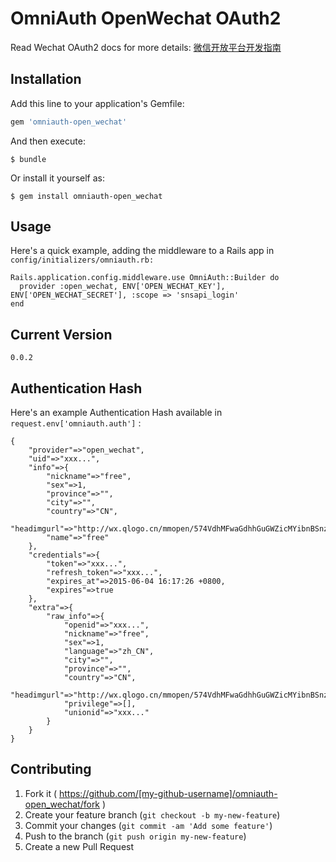 # OmniAuth OpenWechat OAuth2

Read Wechat OAuth2 docs for more details: [微信开放平台开发指南](https://open.weixin.qq.com/cgi-bin/showdocument?action=dir_list&t=resource/res_list&verify=1&lang=zh_CN)

## Installation

Add this line to your application's Gemfile:

```ruby
gem 'omniauth-open_wechat'
```

And then execute:

    $ bundle

Or install it yourself as:

    $ gem install omniauth-open_wechat

## Usage

Here's a quick example, adding the middleware to a Rails app in
`config/initializers/omniauth.rb:`

```
Rails.application.config.middleware.use OmniAuth::Builder do
  provider :open_wechat, ENV['OPEN_WECHAT_KEY'], ENV['OPEN_WECHAT_SECRET'], :scope => 'snsapi_login'
end
```

## Current Version

`0.0.2`

## Authentication Hash

Here's an example Authentication Hash available in `request.env['omniauth.auth']` :

```
{
	"provider"=>"open_wechat", 
	"uid"=>"xxx...", 
	"info"=>{
		"nickname"=>"free", 
		"sex"=>1, 
		"province"=>"", 
		"city"=>"", 
		"country"=>"CN", 
		"headimgurl"=>"http://wx.qlogo.cn/mmopen/574VdhMFwaGdhhGuGWZicMYibnBSnzYSU8S6c3mJrqneYpm1YmGkBjHX5T9xj4TdeRWfHPmXORTqIt7F0G2y4TJA/0", 
		"name"=>"free"
	}, 
	"credentials"=>{
		"token"=>"xxx...", 
		"refresh_token"=>"xxx...", 
		"expires_at"=>2015-06-04 16:17:26 +0800, 
		"expires"=>true
	}, 
	"extra"=>{
		"raw_info"=>{
			"openid"=>"xxx...", 
			"nickname"=>"free", 
			"sex"=>1, 
			"language"=>"zh_CN", 
			"city"=>"", 
			"province"=>"", 
			"country"=>"CN", 
			"headimgurl"=>"http://wx.qlogo.cn/mmopen/574VdhMFwaGdhhGuGWZicMYibnBSnzYSU8S6c3mJrqneYpm1YmGkBjHX5T9xj4TdeRWfHPmXORTqIt7F0G2y4TJA/0", 
			"privilege"=>[], 
			"unionid"=>"xxx..."
		}
	}
}
```

## Contributing

1. Fork it ( https://github.com/[my-github-username]/omniauth-open_wechat/fork )
2. Create your feature branch (`git checkout -b my-new-feature`)
3. Commit your changes (`git commit -am 'Add some feature'`)
4. Push to the branch (`git push origin my-new-feature`)
5. Create a new Pull Request
